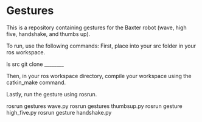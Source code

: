 # Gestures
This is a repository containing gestures for the Baxter robot (wave, high five, handshake, and thumbs up). 

To run, use the following commands: 
First, place into your src folder in your ros workspace. 

ls src
git clone ________

Then, in your ros workspace directory, compile your workspace using the catkin_make command. 

Lastly, run the gesture using rosrun. 

rosrun gestures wave.py
rosrun gestures thumbsup.py
rosrun gesture high_five.py
rosrun gesture handshake.py


